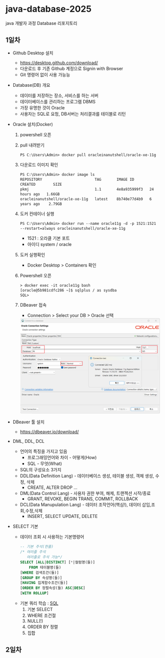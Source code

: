 # java-database-2025
java 개발자 과정 Database 리포지토리

## 1일차
- Github Desktop 설치
    - https://desktop.github.com/download/
    - 다운로드 후 기존 Github 계정으로 Signin with Browser
    - Git 명령어 없이 사용 가능능
- Database(DB) 개요
    - 데이터를 저장하는 장소, 서비스를 하는 서버
    - 데이터베이스를 관리하는 프로그램 DBMS
    - 가장 유명한 것이 Oracle
    - 사용자는 SQL로 요청, DB서버는 처리결과를 테이블로 리턴    
- Oracle 설치(Docker)
    1. powershell 오픈
    2. pull 내려받기
        ```shell
        PS C:\Users\Admin> docker pull oracleinanutshell/oracle-xe-11g
        
        ```
    3. 다운로드 이미지 확인
        ```shell
        PS C:\Users\Admin> docker image ls
        REPOSITORY                        TAG       IMAGE ID       CREATED        SIZE
        pkmj                              1.1       4e8a935999f3   24 hours ago   1.66GB
        oracleinanutshell/oracle-xe-11g   latest    8b740e77d4b9   6 years ago    2.79GB
        ```
    4. 도커 컨테이너 실행
        ```shell
        PS C:\Users\Admin> docker run --name oracle11g -d -p 1521:1521 --restart=always oracleinanutshell/oracle-xe-11g
        ```
        - 1521 : 오라클 기본 포트
        - 아이디 system / oracle
    5. 도커 실행확인
        - Docker Desktop > Containers 확인
    6. Powershell 오픈
        ```shell
        > docker exec -it oracle11g bash
        [oracle@5b981cdfc286 ~]$ sqlplus / as sysdba
        SQL> 
        ```
    7. DBeaver 접속
        - Connection > Select your DB > Oracle 선택

        <img src='./image/db001.png' width='650'>

- DBeaver 툴 설치
    - https://dbeaver.io/download/
- DML, DDL, DCL
    - 언어의 특징을 가지고 있음
        - 프로그래밍언어와 차이 - 어떻게(How)
        - SQL - 무엇(What)
    - SQL의 구성요소 3가지
    - DDL(Data Definition Lang) - 데이터베이스 생성, 테이블 생성, 객체 생성, 수정, 삭제
        - CREATE, ALTER DROP ...
    - DML(Data Control Lang) - 사용자 권한 부여, 해제, 트랜젝션 시작/종료
        - GRANT, REVOKE, BEGIN TRANS, COMMIT, ROLLBACK
    - DCL(Data Manupulation Lang) - 데이터 조작언어(핵심!), 데이터 삽입,조회,수정,삭제
        - INSERT, SELECT UPDATE, DELETE
- SELECT 기본
    - 데이터 조회 시 사용하는 기본명령어
        ```sql
        -- 기본 주석(한줄)
        /* 여러줄 주석
           여러줄로 주석 가능*/
        SELECT [ALL|DISTINCT] [*|컬럼명(들)]
            FROM 테이블명(들)
        [WHERE 검색조건(들)]
        [GROUP BY 속성명(들)]
        [HAVING 집계함수조건(들)]
        [ORDER BY 정렬속성(들) ASC|DESC]
        [WITH ROLLUP]
        ```
    - 기본 쿼리 학습 : [SQL](./day01/sql001_select기본.sql)
        1. 기본 SELECT
        2. WHERE 조건절
        3. NULL(!)
        4. ORDER BY 정렬
        5. 집합

## 2일차